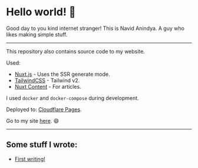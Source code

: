 # Hello world! :wave:

Good day to you kind internet stranger! This is Navid Anindya. A guy who likes making simple stuff.

---

This repository also contains source code to my website.

Used:
* [Nuxt.js](https://nuxtjs.org) - Uses the SSR generate mode.
* [TailwindCSS](https://tailwindcss.nuxtjs.org) - Tailwind v2.
* [Nuxt Content](https://content.nuxtjs.org/) - For articles.

I used `docker` and `docker-compose` during development.

Deployed to: [Cloudflare Pages](https://pages.cloudflare.com/).

Go to my site [here](https://navidanindya.info). :smile:

---

## Some stuff I wrote:

<!-- BLOG-POST-LIST:START -->
- [First writing!](https://navidanindya.info/writing/first-writing)
<!-- BLOG-POST-LIST:END -->